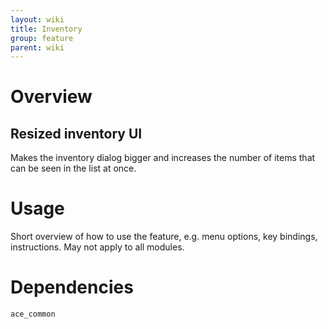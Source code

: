 ```yaml
---
layout: wiki
title: Inventory
group: feature
parent: wiki
---
```

# Overview
## Resized inventory UI
Makes the inventory dialog bigger and increases the number of items that can be seen in the list at once.

# Usage
Short overview of how to use the feature, e.g. menu options, key bindings, 
instructions. May not apply to all modules.

# Dependencies
`ace_common`